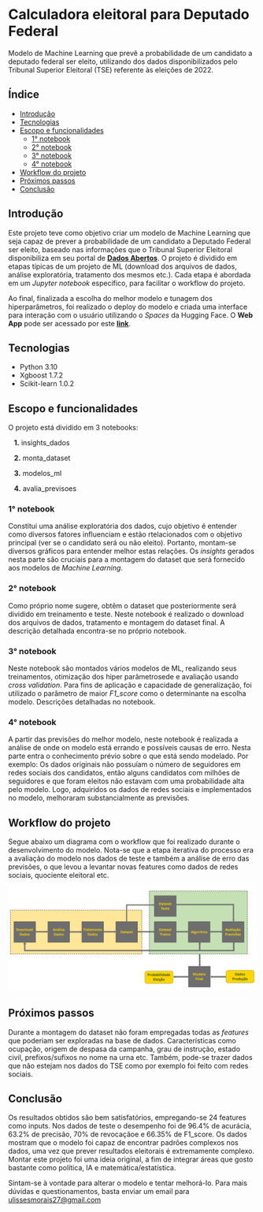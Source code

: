 # Calculadora eleitoral para Deputado Federal

Modelo de Machine Learning que prevê a probabilidade de um candidato a deputado federal ser eleito, utilizando dos dados disponibilizados pelo Tribunal Superior Eleitoral (TSE) referente às eleições de 2022.


## Índice

* [Introdução](#Introdução)
* [Tecnologias](#Tecnologias)
* [Escopo e funcionalidades](#Escopo-e-funcionalidades)
    * [1° notebook](#1°-notebook)
    * [2° notebook](#2°-notebook)
    * [3° notebook](#3°-notebook)
    * [4° notebook](#4°-notebook)
* [Workflow do projeto](#Workflow-do-projeto)
* [Próximos passos](#Próximos-passos)
* [Conclusão](#Conclusão)


## Introdução

Este projeto teve como objetivo criar um modelo de Machine Learning que seja capaz de prever a probabilidade de um candidato a Deputado Federal ser eleito, baseado nas informações que o Tribunal Superior Eleitoral disponibiliza em seu portal de **[Dados Abertos](https://dadosabertos.tse.jus.br/)**. O projeto é dividido em etapas típicas de um projeto de ML (download dos arquivos de dados, análise exploratória, tratamento dos mesmos etc.). Cada etapa é abordada em um *Jupyter notebook* específico, para facilitar o workflow do projeto.

Ao final, finalizada a escolha do melhor modelo e tunagem dos hiperparâmetros, foi realizado o deploy do modelo e criada uma interface para interação com o usuário utilizando o *Spaces* da Hugging Face. O **Web App** pode ser acessado por este
**[link](https://huggingface.co/spaces/UlissesMorais/depfed_previsao_eleicao)**.
 
 
## Tecnologias

* Python 3.10
* Xgboost 1.7.2
* Scikit-learn 1.0.2


## Escopo e funcionalidades

O projeto está dividido em 3 notebooks:

&nbsp;&nbsp;&nbsp;**1.** insights_dados

&nbsp;&nbsp;&nbsp;**2.**  monta_dataset

&nbsp;&nbsp;&nbsp;**3.**  modelos_ml

&nbsp;&nbsp;&nbsp;**4.** avalia_previsoes


### 1° notebook

Constitui uma análise exploratória dos dados, cujo objetivo é entender como diversos fatores influenciam e estão rtelacionados com o objetivo principal (ver se o candidato será ou não eleito). Portanto, montam-se diversos gráficos para entender melhor estas relações. Os *insights* gerados nesta parte são cruciais para a montagem do dataset que será fornecido aos modelos de *Machine Learning*.


### 2° notebook

Como próprio nome sugere, obtêm o dataset que posteriormente será dividido em treinamento e teste. Neste notebook é realizado o download dos arquivos de dados, tratamento e montagem do dataset final. A descrição detalhada encontra-se no próprio notebook.


### 3° notebook

Neste notebook são montados vários modelos de ML, realizando seus treinamentos, otimização dos hiper parâmetrosede e avaliação usando *cross validation*. Para fins de aplicação e capacidade de generalização, foi utilizado o parâmetro de maior *F1_score* como o determinante na escolha modelo. Descrições detalhadas no notebook.


### 4° notebook

A partir das previsões do melhor modelo, neste notebook é realizada a análise de onde on modelo está errando e possíveis causas de erro. Nesta parte entra o conhecimento prévio sobre o que está sendo modelado. Por exemplo: Os dados originais não possuíam o número de seguidores em redes sociais dos candidatos, então alguns candidatos com milhões de seguidores e que foram eleitos não estavam com uma probabilidade alta pelo modelo. Logo, adquiridos os dados de redes sociais e implementados no modelo, melhoraram substancialmente as previsões.


## Workflow do projeto

Segue abaixo um diagrama com o workflow que foi realizado durante o desenvolvimento do modelo. Nota-se que a etapa iterativa do processo era a avaliação do modelo nos dados de teste e também a análise de erro das previsões, o que levou a levantar novas features como dados de redes sociais, quociente eleitoral etc.

![This is an image](/media/workflow_projeto_ft.png)


## Próximos passos

Durante a montagem do dataset não foram empregadas todas as *features* que poderiam ser exploradas na base de dados. Características como ocupação, origem de despasa da campanha, grau de instrução, estado civil, prefixos/sufixos no nome na urna etc. Também, pode-se trazer dados que não estejam nos dados do TSE como por exemplo foi feito com redes sociais.


## Conclusão

Os resultados obtidos são bem satisfatórios, empregando-se 24 features como inputs. Nos dados de teste o desempenho foi de 96.4% de acurácia, 63.2% de precisão, 70% de revocaçãoe e 66.35% de F1_score. Os dados mostram que o modelo foi capaz de encontrar padrões complexos nos dados, uma vez que prever resultados eleitorais é extremamente complexo. Montar este projeto foi uma ideia original, a fim de integrar áreas que gosto bastante como política, IA e matemática/estatística.

Sintam-se à vontade para alterar o modelo e tentar melhorá-lo. Para mais dúvidas e questionamentos, basta enviar um email para ulissesmorais27@gmail.com
